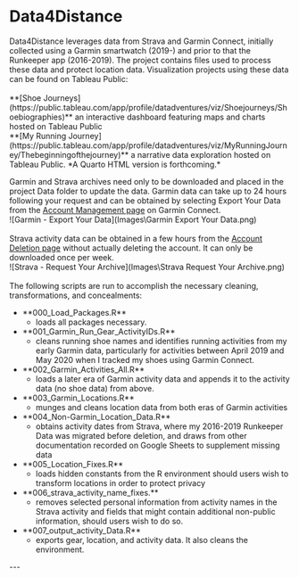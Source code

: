 
# Data4Distance

<!-- badges: start -->
<!-- badges: end -->

<p>Data4Distance leverages data from Strava and Garmin Connect, initially collected using a Garmin smartwatch (2019-) and prior to that the Runkeeper app (2016-2019). The project contains files used to process these data and protect location data. Visualization projects using these data can be found on Tableau Public:<br>
<br>
**[Shoe Journeys](https://public.tableau.com/app/profile/datadventures/viz/Shoejourneys/Shoebiographies)** an interactive dashboard featuring maps and charts hosted on Tableau Public<br>
**[My Running Journey](https://public.tableau.com/app/profile/datadventures/viz/MyRunningJourney/Thebeginningofthejourney)** a narrative data exploration hosted on Tableau Public. *A Quarto HTML version is forthcoming.*


Garmin and Strava archives need only to be downloaded and placed in the project Data folder to update the data. Garmin data can take up to 24 hours following your request and can be obtained by selecting Export Your Data from the [Account Management page](https://www.garmin.com/en-US/account/datamanagement/) on Garmin Connect. <br>
![Garmin - Export Your Data](Images\Garmin Export Your Data.png)<br>
<br>
Strava activity data can be obtained in a few hours from the [Account Deletion page](https://www.strava.com/athlete/delete_your_account) without actually deleting the account. It can only be downloaded once per week.<br>
![Strava - Request Your Archive](Images\Strava Request Your Archive.png)
<br>
<br>
The following scripts are run to accomplish the necessary cleaning, transformations, and concealments:
<br>
<ul>
  <li>**000_Load_Packages.R**    
  <ul>
    <li> loads all packages necessary.</li>    
  </ul>  
  <li>**001_Garmin_Run_Gear_ActivityIDs.R**
  <ul>
    <li> cleans running shoe names and identifies running activities from my early Garmin data, particularly for activities between April 2019 and May 2020 when I tracked my shoes using Garmin Connect.
  </ul>
  <li>**002_Garmin_Activities_All.R** 
  <ul>
    <li> loads a later era of Garmin activity data and appends it to the activity data (no shoe data) from above. 
  </ul>
  <li>**003_Garmin_Locations.R** 
  <ul>
    <li> munges and cleans location data from both eras of Garmin activities
   </ul>
  <li>**004_Non-Garmin_Location_Data.R** 
  <ul>
    <li> obtains activity dates from Strava, where my 2016-2019 Runkeeper Data was migrated before deletion, and draws from other documentation recorded on Google Sheets to supplement missing data
  </ul>
  <li>**005_Location_Fixes.R** 
  <ul>
    <li> loads hidden constants from the R environment should users wish to transform locations in order to protect privacy
  </ul>
  <li>**006_strava_activity_name_fixes.** 
  <ul>
    <li> removes selected personal information from activity names in the Strava activity and fields that might contain additional non-public information, should users wish to do so.
  </ul>
  <li>**007_output_activity_Data.R**
  <ul>
    <li> exports gear, location, and activity data. It also cleans the environment.</li>
  </ul> 
</ul> 
---

